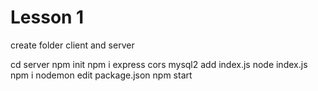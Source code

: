 # Lesson 1

create folder client and server

cd server
npm init
npm i express cors mysql2
add index.js
node index.js
npm i nodemon
edit package.json
npm start
